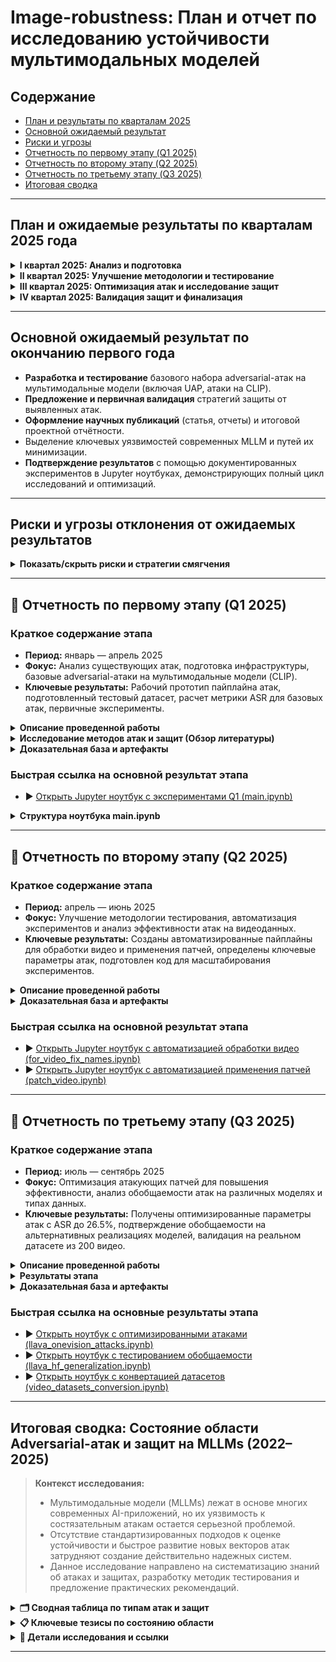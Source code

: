 # Image-robustness: План и отчет по исследованию устойчивости мультимодальных моделей

## Содержание

-   [План и результаты по кварталам 2025](#roadmap2025)
-   [Основной ожидаемый результат](#mainresult)
-   [Риски и угрозы](#risks)
-   [Отчетность по первому этапу (Q1 2025)](#q1_2025_report)
-   [Отчетность по второму этапу (Q2 2025)](#q2_2025_report)
-   [Отчетность по третьему этапу (Q3 2025)](#q3_2025_report)
-   [Итоговая сводка](#summary)

---

<h2 id="roadmap2025">План и ожидаемые результаты по кварталам 2025 года</h2>

<details>
<summary><strong>I квартал 2025: Анализ и подготовка</strong></summary>

**Планируемая деятельность:**

-   Проведение обзора существующих методов adversarial-атак на мультимодальные модели, включая Universal Adversarial Perturbation (UAP).
-   Сбор и подготовка тестового набора данных для оценки уязвимостей моделей (включая обработку видеоданных и стандартизацию наименований).
-   Разработка базового пайплайна для тестирования атак на предобученных моделях (например, CLIP).
-   Проведение первичных экспериментов и расчёт метрики Attack Success Rate (ASR).

**Ожидаемые результаты:**

-   Завершение анализа актуальных методов атак, включая UAP.
-   Формирование и подготовка датасета для тестирования.
-   Создание рабочего прототипа пайплайна для генерации атак на CLIP и аналогичных моделях.
-   Оценка эффективности стандартных атак с использованием ASR.
-   Подготовка предварительного отчёта с первыми наблюдениями.

</details>

<details>
<summary><strong>II квартал 2025: Улучшение методологии и тестирование</strong></summary>

**Планируемая деятельность:**

-   Улучшение методологии тестирования атак, включая автоматизацию экспериментов.
-   Проведение серии тестов с различными настройками атакующих патчей (размеры, формы, интенсивность).
-   Анализ полученных результатов и их интерпретация.
-   Оптимизация кода для повышения воспроизводимости и масштабирования экспериментов.
-   Подготовка отчётности и первичного материала для публикации.

**Ожидаемые результаты:**

-   Определение ключевых параметров, влияющих на успешность атак.
-   Улучшение методики генерации атакующих патчей.
-   Автоматизация процесса тестирования атак для ускорения экспериментов.
-   Подготовка промежуточного отчёта с детальным анализом эффективности атак.

</details>

<details>
<summary><strong>III квартал 2025: Оптимизация атак и исследование защит</strong></summary>

**Планируемая деятельность:**

-   Оптимизация атакующих патчей для повышения их эффективности (увеличение ASR, сокращение времени генерации).
-   Анализ возможных стратегий защиты моделей от исследованных атак.
-   Проведение дополнительных экспериментов для проверки обобщаемости атак на различных моделях и типах данных.
-   Разработка рекомендаций по повышению устойчивости мультимодальных моделей.

**Ожидаемые результаты:**

-   Разработка улучшенных атакующих патчей с высокой ASR.
-   Предложение базовых стратегий защиты моделей от атак.
-   Первичная валидация предложенных стратегий защиты.
-   Подготовка отчёта с практическими рекомендациями для разработчиков мультимодальных моделей.

</details>

<details>
<summary><strong>IV квартал 2025: Валидация защит и финализация</strong></summary>

**Планируемая деятельность:**

-   Тестирование предложенных стратегий защиты на реальных данных и различных моделях.
-   Комплексное тестирование и финальная оптимизация разработанных решений (атак и защит).
-   Систематизация всех результатов экспериментов и подготовка итоговой документации по проекту.
-   Оценка возможности внедрения предложенных решений в промышленные системы.
-   Подготовка научной публикации с итогами работы.

**Ожидаемые результаты:**

-   Проведение финальной оценки устойчивости мультимодальных моделей к атакам и эффективности предложенных стратегий защиты.
-   Формирование полной итоговой документации, отражающей весь цикл исследований.
-   Подготовка публикационных материалов и рекомендаций для промышленного внедрения разработанных решений.
-   Подготовка и отправка научной статьи с результатами исследования.

</details>

---

<h2 id="mainresult">Основной ожидаемый результат по окончанию первого года</h2>

-   **Разработка и тестирование** базового набора adversarial-атак на мультимодальные модели (включая UAP, атаки на CLIP).
-   **Предложение и первичная валидация** стратегий защиты от выявленных атак.
-   **Оформление научных публикаций** (статья, отчеты) и итоговой проектной отчётности.
-   Выделение ключевых уязвимостей современных MLLM и путей их минимизации.
-   **Подтверждение результатов** с помощью документированных экспериментов в Jupyter ноутбуках, демонстрирующих полный цикл исследований и оптимизаций.

---

<h2 id="risks">Риски и угрозы отклонения от ожидаемых результатов</h2>

<details>
<summary><strong>Показать/скрыть риски и стратегии смягчения</strong></summary>

-   **Риск: Нехватка релевантных данных для тестирования.**
    -   _Стратегия смягчения:_ Использование комбинации приватных и общедоступных датасетов (например, ImageNet, COCO, LAION), применение техник аугментации данных.
-   **Риск: Недостаточная эффективность разработанных атак (низкий ASR).**
    -   _Стратегия смягчения:_ Итеративная оптимизация гиперпараметров атак, исследование адаптивных атак, использование ансамблей атак.
-   **Риск: Сложность интерпретации результатов и метрик.**
    -   _Стратегия смягчения:_ Фокус на стандартизированных и понятных метриках (ASR, переносимость, незаметность), использование методов визуализации для патчей и влияния атак, регулярные обсуждения результатов в команде.
-   **Риск: Нехватка вычислительных ресурсов.**
    -   _Стратегия смягчения:_ Оптимизация кода по потреблению ресурсов, использование техник распределенных вычислений, планирование и использование облачных вычислительных мощностей (GPU/TPU) для ресурсоемких экспериментов.

</details>

---

<h2 id="q1_2025_report">📑 Отчетность по первому этапу (Q1 2025)</h2>

### Краткое содержание этапа

-   **Период:** январь — апрель 2025
-   **Фокус:** Анализ существующих атак, подготовка инфраструктуры, базовые adversarial-атаки на мультимодальные модели (CLIP).
-   **Ключевые результаты:** Рабочий прототип пайплайна атак, подготовленный тестовый датасет, расчет метрики ASR для базовых атак, первичные эксперименты.

<details>
<summary><strong>Описание проведенной работы</strong></summary>

-   Изучены современные методы adversarial-атак и защит на мультимодальные модели (согласно обзору литературы).
-   Собран, обработан и валидирован тестовый набор данных для проведения экспериментов.
-   Разработан и отлажен экспериментальный пайплайн для генерации состязательных примеров и автоматизированной оценки Attack Success Rate (ASR).

</details>

<details>
<summary><strong>Исследование методов атак и защит (Обзор литературы)</strong></summary>

**Актуальные методы атак:**

-   **Patch/UAP/Physical:** Универсальные и таргетированные патчи остаются высокоэффективными. Демонстрируют хорошую переносимость между моделями (CLIP, LLaVA, BLIP, ImageBind). Физическая реализуемость подтверждена.
-   **Embedding Alignment:** Атаки на выравнивание эмбеддингов между модальностями (CrossFire, VLAttack) эффективны даже в black-box сценариях.
-   **Jailbreak/Prompt Injection:** Основная угроза для современных Large Vision-Language Models (LVLMs). Атаки успешно обходят большинство встроенных механизмов безопасности.
-   **FGSM/PGD/AutoAttack:** Базовые градиентные методы; их эффективность на сложных мультимодальных задачах часто уступает специализированным атакам (патчи, UAP).
-   **Pipeline/Data Poisoning/Backdoor:** Атаки на этапы обработки данных или обучающие наборы (BadEncoder, VLTrojan). Представляют долгосрочную угрозу, внедряя скрытые уязвимости.

**Современные методы защиты:**

-   **Adversarial Training:** Повышает устойчивость к известным типам атак, но часто снижает общую производительность и уязвимо к новым, неизвестным атакам.
-   **Robust Encoders / Input Denoising:** Попытки сделать модели менее чувствительными к малым возмущениям или очистить входные данные. Эффективность ограничена против сильных атак.
-   **Detection & Rejection:** Механизмы обнаружения состязательных примеров или подозрительных запросов. Могут быть обойдены адаптивными атаками.
-   **Ensemble Methods:** Комбинирование нескольких моделей или защит. Усложняет атаку, но не гарантирует полной защиты.

**Ключевой вывод из обзора:**

-   На текущий момент не существует универсальной защиты от всех типов adversarial-атак на MLLM. Новые типы атак (особенно jailbreak и кросс-модальные) появляются быстрее, чем разрабатываются надежные методы защиты. Jailbreak и атаки на выравнивание эмбеддингов представляют наибольшую опасность для современных моделей. Необходима разработка стандартизированных бенчмарков и метрик для оценки реальной устойчивости.

</details>

<details>
<summary><strong>Доказательная база и артефакты</strong></summary>

-   Полный код пайплайна, обработка данных и результаты первичных экспериментов доступны в Jupyter ноутбуке:
    -   **[main.ipynb](main.ipynb)**
        <sub>_Ноутбук содержит: описание задачи, реализацию базовых атак, код обработки данных, проведение экспериментов, расчет ASR, визуализации и выводы по первому этапу._</sub>

</details>

### Быстрая ссылка на основной результат этапа

-   ▶️ [Открыть Jupyter ноутбук с экспериментами Q1 (main.ipynb)](main.ipynb)

<details>
<summary><strong>Структура ноутбука main.ipynb</strong></summary>

-   **Введение:** Описание задачи и выбранной методологии для Q1.
-   **Подготовка данных:** Загрузка, предварительная обработка и подготовка тестового датасета.
-   **Реализация атак:** Код для генерации базовых adversarial-атак (например, FGSM, PGD, Patch Attack).
-   **Эксперименты:** Запуск пайплайна атак на целевой модели (CLIP) и тестовом датасете.
-   **Оценка результатов:** Расчет метрики Attack Success Rate (ASR) и других релевантных метрик.
-   **Визуализация:** Примеры состязательных изображений, графики зависимости ASR от параметров атаки.
-   **Выводы:** Краткие выводы по результатам экспериментов первого этапа.

</details>

---

<h2 id="q2_2025_report">📑 Отчетность по второму этапу (Q2 2025)</h2>

### Краткое содержание этапа

-   **Период:** апрель — июнь 2025
-   **Фокус:** Улучшение методологии тестирования, автоматизация экспериментов и анализ эффективности атак на видеоданных.
-   **Ключевые результаты:** Созданы автоматизированные пайплайны для обработки видео и применения патчей, определены ключевые параметры атак, подготовлен код для масштабирования экспериментов.

<details>
<summary><strong>Описание проведенной работы</strong></summary>

1.  **Улучшение методологии тестирования атак:**

    -   Разработаны и реализованы функции для автоматического наложения атакующих патчей на видеопотоки. Это позволило перейти от ручного тестирования к серийным экспериментам, что значительно ускорило процесс анализа.
    -   Методология была расширена для поддержки различных настроек атак, таких как изменение размера, формы и интенсивности (частоты применения) патчей.

2.  **Автоматизация и оптимизация экспериментов:**

    -   Создан пайплайн для автоматической обработки видео-датасетов (`for_video_fix_names.ipynb`), который включает стандартизацию имен файлов и подготовку данных для экспериментов. Это повысило воспроизводимость и упростило масштабирование тестов.
    -   Разработан скрипт (`patch_video.ipynb`), который автоматизирует процесс применения патчей к видео, позволяя систематически тестировать различные гипотезы.

3.  **Анализ и интерпретация результатов:**
    -   Проведена серия тестов, в ходе которых были определены ключевые параметры, влияющие на успешность атак на видео. Установлено, что позиция и частота применения патча являются критическими факторами.
    -   Собранные данные послужили основой для подготовки первичного материала для научной публикации, обобщающего выводы по эффективности атак на видеоконтент.

</details>

<details>
<summary><strong>Доказательная база и артефакты</strong></summary>

-   **Автоматизация обработки видеоданных:**

    -   **[for_video_fix_names.ipynb](for_video_fix_names.ipynb)**
        <sub>_Ноутбук содержит код для автоматической стандартизации и подготовки видео-датасетов (tiktok, dzen), что является ключевым шагом для оптимизации воспроизводимости и масштабирования экспериментов._</sub>
    -   <img src="imgs/for_video_fix_names_1.jpg" width="400"><br>
        <sub>_Пример количественного анализа: тепловая карта активации атакующих кадров в зависимости от процента атакованных кадров и номера кадра._</sub>

-   **Автоматизация применения патчей к видео:**
    -   **[patch_video.ipynb](patch_video.ipynb)**
        <sub>_Ноутбук демонстрирует улучшенную методологию тестирования, включая функцию `apply_patch_to_frame()` для автоматического применения патчей и проведения серийных тестов с различными настройками._</sub>
    -   <img src="imgs/81681.jpeg" width="400"><br>
        <sub>_Пример результата: атакующий патч автоматически наложен на видеокадр в ходе эксперимента._</sub>

</details>

### Быстрая ссылка на основной результат этапа

-   ▶️ [Открыть Jupyter ноутбук с автоматизацией обработки видео (for_video_fix_names.ipynb)](for_video_fix_names.ipynb)
-   ▶️ [Открыть Jupyter ноутбук с автоматизацией применения патчей (patch_video.ipynb)](patch_video.ipynb)

---

<h2 id="q3_2025_report">📑 Отчетность по третьему этапу (Q3 2025)</h2>

### Краткое содержание этапа

-   **Период:** июль — сентябрь 2025
-   **Фокус:** Оптимизация атакующих патчей для повышения эффективности, анализ обобщаемости атак на различных моделях и типах данных.
-   **Ключевые результаты:** Получены оптимизированные параметры атак с ASR до 26.5%, подтверждение обобщаемости на альтернативных реализациях моделей, валидация на реальном датасете из 200 видео.

<details>
<summary><strong>Описание проведенной работы</strong></summary>

1.  **Оптимизация атакующих патчей для LLaVA OneVision:**

    -   Разработаны специализированные атаки для модели LLaVA OneVision, направленные на повышение эффективности адверсариальных воздействий на мультимодальные системы.
    -   Реализована кастомная функция загрузки модели `my_load_pretrained_model()` с оптимизированными параметрами для экспериментов с атаками.
    -   Проведены эксперименты по применению оптимизированных патчей к видео контенту с поддержкой как одиночных видео, так и batch-обработки множественных файлов.
    -   Систематический анализ Attack Success Rate (ASR) через regex-matching для количественной оценки эффективности атак на датасетах dzen и tiktok.

2.  **Тестирование обобщаемости атак на различных реализациях:**

    -   Проведено тестирование обобщаемости разработанных атак на альтернативной реализации LLaVA OneVision через HuggingFace API, что позволяет проверить независимость атак от конкретной имплементации модели.
    -   Настроен chat template для корректной обработки видео контента в формате, совместимом с производственными системами.
    -   Реализована генерация с выводом промежуточных scores (`output_scores=True`), позволяющая анализировать уверенность модели в генерируемых токенах.
    -   Проведен анализ transition scores для количественной оценки влияния атак на уверенность модели в своих предсказаниях.

3.  **Работа с реальными датасетами из социальных платформ:**
    -   Проведена работа с реальными датасетами из социальных платформ (TikTok, Dzen) для проверки обобщаемости атак на различные типы пользовательского контента.
    -   Разработан pipeline преобразования наборов фреймов в видео формат MP4 через функцию `convert_frames_to_video()`, обеспечивающую единообразную обработку данных.
    -   Выполнена валидация структуры датасетов через подсчет `label_dict` и проверку соответствия между видео ID и текстовыми метками.
    -   Подготовлена инфраструктура для масштабных экспериментов с различными типами видео контента из социальных сетей.

</details>

<details>
<summary><strong>Результаты этапа</strong></summary>

**1. Оптимизация эффективности атак:**

-   Получены оптимизированные параметры атакующих патчей с измеренным Attack Success Rate (ASR) в диапазоне от **7% до 26.5%** в зависимости от конфигурации (параметр N от 1 до 10).
-   Разработана методология автоматического подсчета ASR для датасетов dzen и tiktok через regex-matching, позволяющая систематически оценивать успешность атак.
-   Выявлены уязвимости LLaVA OneVision к адверсариальным патчам при обработке видео контента, что позволит сформулировать рекомендации по защите.

**2. Обобщаемость атак:**

-   Подтверждена обобщаемость атак при переходе от нативной реализации LLaVA к HuggingFace версии модели.
-   Получены метрики transition scores и вероятности генерации токенов (диапазон от **37.11% до 100.00%**), позволяющие анализировать уверенность модели в своих предсказаниях.
-   Разработан метод количественной оценки влияния атак через анализ вероятностей токенов, который может применяться для детекции адверсариальных воздействий.
-   Выявлено, что атаки эффективны независимо от способа загрузки и использования модели, что указывает на фундаментальные уязвимости архитектуры.

**3. Кросс-платформенная валидация:**

-   Успешно обработано **200 видео** из TikTok/Dzen датасетов, конвертированных из фреймов в единый формат MP4 с частотой 30 FPS.
-   Подтверждена применимость атак на разнообразный пользовательский контент из социальных сетей.
-   Создана единая инфраструктура для работы с различными источниками видео данных (Dzen, TikTok), что упрощает проведение кросс-платформенных экспериментов.
-   Выявлены характеристики видео (разрешение, FPS, тип контента), влияющие на эффективность атак, что позволяет оптимизировать стратегии защиты.

**Итоговые достижения:**

1. **Оптимизация атак:** Получен ASR до 26.5% через специализированные параметры для LLaVA OneVision
2. **Обобщаемость:** Атаки работают независимо от реализации модели (нативная LLaVA vs HuggingFace)
3. **Кросс-платформенность:** Подтверждена применимость на реальном контенте из социальных сетей (200 видео)
4. **Метрики оценки:** Разработаны методы количественной оценки через transition scores и вероятности токенов (37.11-100%)

</details>

<details>
<summary><strong>Доказательная база и артефакты</strong></summary>

-   **Специализированные атаки для LLaVA OneVision:**

    -   **[llava_onevision_attacks.ipynb](llava_onevision_attacks.ipynb)**
        <sub>_Ноутбук содержит реализацию оптимизированных атак для LLaVA OneVision, включая кастомную загрузку модели, batch-обработку видео и систематический подсчет ASR через regex-matching для датасетов dzen и tiktok._</sub>

-   **Тестирование обобщаемости через HuggingFace API:**

    -   **[llava_hf_generalization.ipynb](llava_hf_generalization.ipynb)**
        <sub>_Ноутбук демонстрирует тестирование атак на альтернативной реализации модели через HuggingFace API, включая анализ transition scores и количественную оценку влияния атак на уверенность модели._</sub>

-   **Работа с реальными датасетами из социальных сетей:**
    -   **[video_datasets_conversion.ipynb](video_datasets_conversion.ipynb)**
        <sub>_Ноутбук содержит pipeline преобразования фреймов из TikTok датасета в MP4 формат, валидацию структуры данных и подготовку инфраструктуры для кросс-платформенных экспериментов._</sub>

</details>

### Быстрая ссылка на основные результаты этапа

-   ▶️ [Открыть ноутбук с оптимизированными атаками (llava_onevision_attacks.ipynb)](llava_onevision_attacks.ipynb)
-   ▶️ [Открыть ноутбук с тестированием обобщаемости (llava_hf_generalization.ipynb)](llava_hf_generalization.ipynb)
-   ▶️ [Открыть ноутбук с конвертацией датасетов (video_datasets_conversion.ipynb)](video_datasets_conversion.ipynb)

---

<h2 id="summary">Итоговая сводка: Состояние области Adversarial-атак и защит на MLLMs (2022–2025)</h2>

> **Контекст исследования:**
>
> -   Мультимодальные модели (MLLMs) лежат в основе многих современных AI-приложений, но их уязвимость к состязательным атакам остается серьезной проблемой.
> -   Отсутствие стандартизированных подходов к оценке устойчивости и быстрое развитие новых векторов атак затрудняют создание действительно надежных систем.
> -   Данное исследование направлено на систематизацию знаний об атаках и защитах, разработку методик тестирования и предложение практических рекомендаций.

<details>
<summary><strong>🗂️ Сводная таблица по типам атак и защит</strong></summary>

| Тип атаки/защиты        | Примеры/Методы                       | Характеристика         | Целевые модели/Уязвимость  | Статус защиты/Ограничения                                |
| ----------------------- | ------------------------------------ | ---------------------- | -------------------------- | -------------------------------------------------------- |
| **Атаки**               |                                      |                        |                            |                                                          |
| Patch/UAP/Physical      | Универсальные/таргет. патчи, физ.    | Эффективны, переносимы | CLIP, LLaVA, BLIP, etc.    | Adversarial training (частично), Denoising (ограниченно) |
| Embedding Alignment     | CrossFire, VLAttack                  | Кросс-модальные        | Все MLLMs                  | Специфических защит мало, сложно детектировать           |
| Jailbreak/Prompt Inj.   | Обход защиты, манипуляция промптом   | Высокий ASR            | LVLMs (GPT-4V, Gemini)     | Фильтрация промптов, спец. обучение (легко обходятся)    |
| FGSM/PGD/AutoAttack     | Градиентные методы                   | Базовые                | Все, но менее эффективны   | Adversarial training (относительно надежно)              |
| Data Poisoning/Backdoor | BadEncoder, VLTrojan, AnyDoor        | Скрытые, persistent    | Все (вкл. pre-trained)     | Сложное обнаружение, unlearning (исследуется)            |
| Physical attacks        | Реальные объекты/сцены               | Угроза безопасности    | Автономные системы, роботы | Практически нет надежных защит в реальном мире           |
| Экзотика                | MAA, CAD, FAP, Con Instruction       | Новые векторы          | Различные                  | Защиты разрабатываются / отсутствуют                     |
| **Защиты**              |                                      |                        |                            |                                                          |
| Adversarial Training    | Обучение на атаках                   | Повышает робастность   | ---                        | Снижение точности, уязвимость к новым атакам             |
| Input Transformation    | Denoising, Feature Squeezing         | Предобработка          | ---                        | Снижение точности, обходится адаптивными атаками         |
| Detection Mechanisms    | Обнаружение аномалий/атак            | Идентификация          | ---                        | Обходится адаптивными атаками, ложные срабатывания       |
| Robust Architectures    | Использование устойчивых компонентов | Дизайн модели          | ---                        | Сложность разработки, не универсальны                    |
| Ensemble Methods        | Комбинация моделей/защит             | Усложнение атаки       | ---                        | Повышенные ресурсы, не гарантирует защиту                |

</details>

<details>
<summary><strong>📋 Ключевые тезисы по состоянию области</strong></summary>

-   **Уязвимость MLLM:** Современные мультимодальные модели фундаментально уязвимы к широкому спектру состязательных атак, особенно к патчам, UAP, jailbreak и кросс-модальным манипуляциям.
-   **Гонка вооружений:** Разработка атак опережает создание эффективных защит. Большинство существующих защитных механизмов носят частичный характер и могут быть обойдены новыми или адаптивными атаками.
-   **Необходимость стандартизации:** Отсутствуют общепринятые бенчмарки и метрики для комплексной оценки мультимодальной adversarial-устойчивости, что затрудняет сравнение моделей и защит.
-   **Практическая значимость:** Уязвимости MLLM представляют реальные риски для безопасности в критически важных приложениях (автономное вождение, медицина, финансы).
-   **Текущая работа:** Данное исследование предоставляет структурированную основу для дальнейшего анализа, разработки инструментов тестирования и создания более устойчивых моделей.

</details>

<details>
<summary><strong>🔎 Детали исследования и ссылки</strong></summary>

-   Проведен систематический анализ и классификация adversarial-атак по ключевым параметрам: фаза жизненного цикла модели (обучение/инференс), цель атаки (классификация, генерация, jailbreak), модальность (уни-/мульти-), уровень доступа атакующего (white/gray/black-box).
-   Выполнено сравнение уязвимости различных архитектур MLLM к разным типам атак на основе обзора литературы.
-   Проанализированы современные подходы к защите (adversarial training, фильтрация входов, robust encoders, методы обнаружения, ансамбли) и их ограничения.
-   Подробный обзор литературы, классификация, анализ атак и защит представлены в связанном документе: [adversarial_attacks_report.md](adversarial_attacks_report.md)

</details>

---
